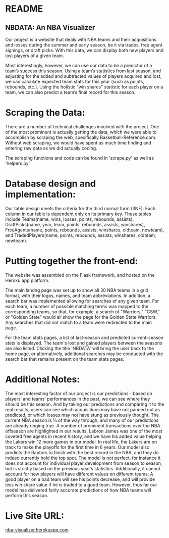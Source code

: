 # README
## NBDATA: An NBA Visualizer

Our project is a website that deals with NBA teams and their acquisitions and losses during the summer and early season, be it via trades, free agent signings, or draft picks. With this data, we can display both new players and lost players of a given team.

Most interestingly, however, we can use our data to be a predictor of a team’s success this season. Using a team’s statistics from last season, and adjusting for the added and subtracted values of players acquired and lost, we can calculate expected team stats for this year (such as points, rebounds, etc.). Using the holistic “win shares” statistic for each player on a team, we can also predict a team’s final record for this season.

# Scraping the Data:

There are a number of technical challenges involved with the project. One of the most prominent is actually getting the data, which we were able to accomplish by scraping the web, specifically Basketball-Reference.com. Without web scraping, we would have spent as much time finding and entering raw data as we did actually coding.

The scraping functions and code can be found in 'scrape.py' as well as 'helpers.py'

# Database design and implementation:

Our table design meets the criteria for the third normal form (3NF). Each column in our table is dependent only on its primary key. These tables include Teams(name, wins, losses, points, rebounds, assists), DraftPicks(name, year, team, points, rebounds, assists, winshares), FreeAgents(name, points, rebounds, assists, winshares, oldteam, newteam), and TradedPlayers(name, points, rebounds, assists, winshares, oldteam, newteam).

# Putting together the front-end:

The website was assembled on the Flask framework, and hosted on the Heroku app platform.

The main landng page was set up to show all 30 NBA teams in a grid format, with their logos, names, and team abbreviations. In addition, a search bar was implemented allowing for searches of any given team. For each team, a number of possible matching terms was mapped to the corresponding teams, so that, for example, a search of "Warriors," "GSW," or "Golden State" would all show the page for the Golden State Warriors. Any searches that did not match to a team were redirected to the main page.

For the team stats pages, a list of last-season and predicted current-season stats is displayed. The team's lost and gained players between the seasons are also listed. Clicking the title 'NBDATA' will bring the user back to the home page, or alternatively, additional searches may be conducted with the search bar that remains present on the team stats pages.

# Additional Notes:

The most interesting factor of our project is our predictions - based on players’ and teams’ performances in the past, we can see where they should be this season. And by taking our predictions and comparing it to the real results, users can see which acquisitions may have not panned out as predicted, or which losses may not have stung as previously thought. The current NBA season is ⅓ of the way through, and many of our predictions are already ringing true. A number of prominent transactions over the NBA offseason are highlighted in our results. Lebron James was one of the most coveted free agents in recent history, and we have his added value helping the Lakers win 12 more games in our model. In real life, the Lakers are on track to make the playoffs for the first time in 6 years. Our model also predicts the Raptors to finish with the best record in the NBA, and they do indeed currently hold the top spot. The model is not perfect, for instance it does not account for individual player development from season to season,  but is strictly based on the previous year’s statistics. Additionally, it cannot account for how players will have different values on different teams: A good player on a bad team will see his points decrease, and will provide less win share value if he is traded to a good team. However, thus far our model has delivered fairly accurate predictions of how NBA teams will perform this season.

# Live Site URL:

[nba-visualizer.herokuapp.com](https://nba-visualizer.herokuapp.com)
